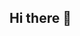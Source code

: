 ## Hi there 👋

<!--
**claivedias/claivedias** is a ✨ _special_ ✨ repository because its `README.md` (this file) appears on your GitHub profile.

Certificado: Scrum Master e Scrum Product Owner

• Conhecimento das seguintes áreas de negócios: Faturamento, Compras, Recursos Humanos, Financeiro, Comercial, Informações Gerenciais e Workflow de Processos.

• Experiência em empresas do ramo comercial, financeiro, transporte, segurança e Hospitalar.

• Elaboração de cronogramas, e outros documentos relacionados a projetos baseados nas melhores práticas do PMI.

• Bom relacionamento interpessoal tanto no contato com usuários quanto no contato com fornecedores e clientes externos.

• Capacidade de negociação e criatividade na solução de problemas.

• Devido à grande experiência técnica, possuo facilidade em transmitir à área técnica as necessidades dos usuários/clientes e também em estimar prazos mais precisos de desenvolvimento de rotinas de programação.

• Dinamismo, criatividade, autodidata e visão global e liderança de equipes de trabalho .
 Bom relacionamento interpessoal, em todos os níveis.

• Experiência em modelagem de dados
• Curso de Analista de Negócios em 2011 pela CompanyWeb
• Programação ASP
• Programação SQL Server - Teknosoftware
• Visual Basic e Dot Net
• Windows 2000, 2003, 2008 Server
• Crystal Reports
• Microsoft Visio
• Microsoft Project
• Microsoft Visual Source Safe / TFS / SVN
• VB.Net 
• UML - Teknosoftware
• Análise funcional, análise técnica, análise de impacto, métrica e check list
• SQL Sever
• Modelagem de Dados 
• JSP - Teknosoftware
• Microsoft Visio 
• Front Page 
• MS-Project 
• Dreanweaver
• PagueSeguro - UOL 2008
• iOS (iPhone, iPad, iPod)
• Oracle 10
• Android
• C#
• IIS
• Microsoft Exchange Server
• MySQL
• Comunicação OFC e OFX Bancário
• Integração SAP
• Windows Mobile/Phone
• Oracle 10 - Teknosoftware
• VPN
• Aprendendo por minha conta a desenvolver projetos em iOS e Android
-->
